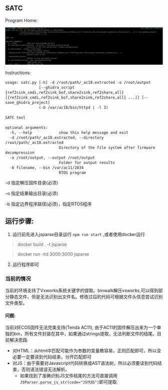 ## SATC

Program Home:

![home](./img/satc.png)


Instructions:
```
usage: satc.py [-h] -d /root/path/_ac18.extracted -o /root/output
               [--ghidra_script {ref2sink_cmdi,ref2sink_bof,share2sink,ref2share,all} [{ref2sink_cmdi,ref2sink_bof,share2sink,ref2share,all} ...]] [--save_ghidra_project]
               (-b /var/ac18/bin/httpd | -l 3)

SATC tool

optional arguments:
  -h, --help            show this help message and exit
  -d /root/path/_ac18.extracted, --directory /root/path/_ac18.extracted
                        Directory of the file system after firmware decompression
  -o /root/output, --output /root/output
                        Folder for output results
  -b filename, --bin /var/ac11/2834
                        RTOS program
```



-d 指定解压固件目录(必须)

-o 指定结果输出目录(必须)

-b 指定边界程序路径(必须)，指定RTOS程序


## 运行步骤:

1. 运行前先进入jsparse目录运行 `npm run start` ,或者使用docker运行
> docker build . -t jsparse

> docker run -itd 3000:3000 jsparse

2. 运行程序即可


### 当前的情况


当前的环境支持了Vxworks系统关键字的提取。binwalk解压vxworks,可以得到部分静态文件，但是无法识别出文件名。修改过后的代码可根据文件头信息尝试识别文件类型。


#### 问题:
当前对ECOS固件无法完美支持(Tenda AC11), 由于AC11的固件解压出来为一个单独的bin，所有文件封装在其中，如果通过strings提取，无法判断文件的结尾。目前解决思路:
- 对HTML：从html中匹配可能作为参数的变量教容易，正则匹配即可，所以没必要一定要读到代码结束，分开匹配即可
- 对JS：由于需要对Javascript代码转换成AST语法树，所以必须要读到代码结束，否则语法错误无法解析。
  - 如果找到了准确识别JS文件结尾的方法可直接调用`JSParser.parse_js_str(code="JS代码")`即可提取.
